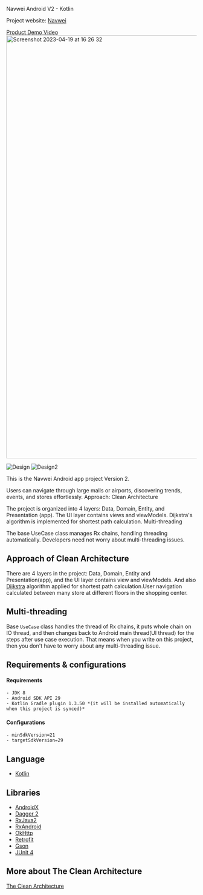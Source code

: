 Navwei Android V2 - Kotlin

Project website: [Navwei]( https://www.navwei.com/)

[Product Demo Video](https://www.instagram.com/p/B9L0W41AJYG/?utm_source=ig_web_button_share_sheet)
<img width="1116" alt="Screenshot 2023-04-19 at 16 26 32" src="https://user-images.githubusercontent.com/3584359/233125880-19b8ae39-0560-46f0-a2aa-1f4e74295046.png">

![Design](/ss1.jpg?raw=true "")
![Design2](/ss2.jpg?raw=true "")

This is the Navwei Android app project Version 2.

Users can navigate through large malls or airports, discovering trends, events, and stores effortlessly.
Approach: Clean Architecture

The project is organized into 4 layers: Data, Domain, Entity, and Presentation (app). The UI layer contains views and viewModels. Dijkstra's algorithm is implemented for shortest path calculation.
Multi-threading

The base UseCase class manages Rx chains, handling threading automatically. Developers need not worry about multi-threading issues.

## Approach of Clean Architecture 
There are 4 layers in the project: Data, Domain, Entity and Presentation(app), and the UI layer contains view and viewModels.
And also [Dijkstra](https://en.wikipedia.org/wiki/Dijkstra%27s_algorithm) algorithm applied for shortest path calculation.User navigation calculated between many store at different floors in the shopping center.


## Multi-threading
Base `UseCase` class handles the thread of Rx chains, it puts  whole chain on IO thread, and then changes back to Android main thread(UI thread) for the steps after use case execution. That means when you write on this project, then you don't have to worry about any multi-threading issue.

## Requirements &amp; configurations
#### Requirements
    - JDK 8
    - Android SDK API 29
    - Kotlin Gradle plugin 1.3.50 *(it will be installed automatically when this project is synced)*

#### Configurations
    - minSdkVersion=21
    - targetSdkVersion=29

## Language
*   [Kotlin](https://kotlinlang.org/)

## Libraries
  *   [AndroidX](https://developer.android.com/jetpack/androidx)
  *   [Dagger 2](https://google.github.io/dagger/)
  *   [RxJava2](https://github.com/ReactiveX/RxJava/wiki/What's-different-in-2.0)
  *   [RxAndroid](https://github.com/ReactiveX/RxAndroid)
  *   [OkHttp](http://square.github.io/okhttp/)
  *   [Retrofit](http://square.github.io/retrofit/)
  *   [Gson](https://github.com/google/gson)
  *   [JUnit 4](https://junit.org/junit4/)


## More about The Clean Architecture

[The Clean Architecture](https://8thlight.com/blog/uncle-bob/2012/08/13/the-clean-architecture.html)

